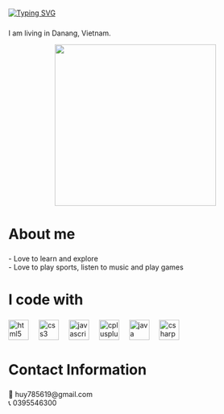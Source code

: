 ###

[![Typing SVG](https://readme-typing-svg.demolab.com?font=Fira+Code&pause=1000&width=435&lines=Hi%2C+I'm+Ng+Ph+Nh+Huy(Beo))](https://git.io/typing-svg)

###

<p align="left">I am living in Danang, Vietnam.</p>

<div align="center">
  <img height="320" src="https://user-images.githubusercontent.com/74038190/212749447-bfb7e725-6987-49d9-ae85-2015e3e7cc41.gif"/>
</div>

###

<h1 align="left">About me</h1>

###

<p align="left">- Love to learn and explore<br>- Love to play sports, listen to music and play games</p>

###

<h1 align="left">I code with</h1>

###

<div align="left">
  <img src="https://cdn.jsdelivr.net/gh/devicons/devicon/icons/html5/html5-original.svg" height="40" alt="html5 logo"  />
  <img width="12" />
  <img src="https://cdn.jsdelivr.net/gh/devicons/devicon/icons/css3/css3-original.svg" height="40" alt="css3 logo"  />
  <img width="12" />
  <img src="https://cdn.jsdelivr.net/gh/devicons/devicon/icons/javascript/javascript-original.svg" height="40" alt="javascript logo"  />
  <img width="12" />
  <img src="https://cdn.jsdelivr.net/gh/devicons/devicon/icons/cplusplus/cplusplus-original.svg" height="40" alt="cplusplus logo"  />
  <img width="12" />
  <img src="https://cdn.jsdelivr.net/gh/devicons/devicon/icons/java/java-original.svg" height="40" alt="java logo"  />
  <img width="12" />
  <img src="https://cdn.jsdelivr.net/gh/devicons/devicon/icons/csharp/csharp-original.svg" height="40" alt="csharp logo"  />
</div>

###

<h1 align="left">Contact Information</h1>

###

<p align="left">
  📧 huy785619@gmail.com
  <br>
  📞 0395546300
</p>

###
